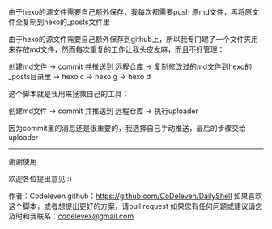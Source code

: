 由于hexo的源文件需要自己额外保存，我每次都需要push 原md文件，再将原文件全复制到hexo的_posts文件里

由于hexo的源文件需要自己额外保存到github上，所以我专门建了一个文件夹用来存放md文件，然而每次重复的工作让我头皮发麻，而且不好管理：

创建md文件 -> commit 并推送到 远程仓库 -> 复制修改过的md文件到hexo的_posts目录里 -> hexo c -> hexo g -> hexo d

这个脚本就是我用来拯救自己的工具：

创建md文件 -> commit 并推送到 远程仓库 -> 执行uploader

因为commit里的消息还是很重要的，我选择自己手动推送，最后的步骤交给uploader


----------------------------
谢谢使用

欢迎各位提出意见 :)

作者：Codeleven
github：https://github.com/CoDeleven/DailyShell
如果喜欢这个脚本，或者想提出更好的方案，请pull request
如果您有任何问题或建议请您及时和我联系：codelevex@gmail.com